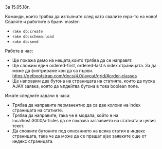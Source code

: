 За 15.05.18г.

Команди, които трябва да изпълните след като свалите repo-то на ново! Сваляте и работите в бранч master:
  * `rake db:create`
  * `rake db:schema:load`
  * `rake db:seed`
  
Работа в час:
  * Ще покажа демо на нещата,които трябва да се направят.
  * Ще сложим един ordered-first, ordered-last в index страницата. За да може да филтрираме кои да са първи. https://getbootstrap.com/docs/4.0/layout/grid/#order-classes
  * Ще направим два бутона на страницата на статията, които да пуска AJAX заявка, която да ъпдейтва бутона в това boolean поле.
  
Имате следните задачи в часа:
  * Трябва да направите перманентно да са две колони на index страницата на статиите.
  * Трябва да направите, така че в модала, който е на localhost:3000/articles да се показва заглавието на статията и целия текст.
  * Да сложите бутоните под описанието на всяка статия в индекс страницата, така че да може да се пращат ajax заявките още от индекс страницата.
